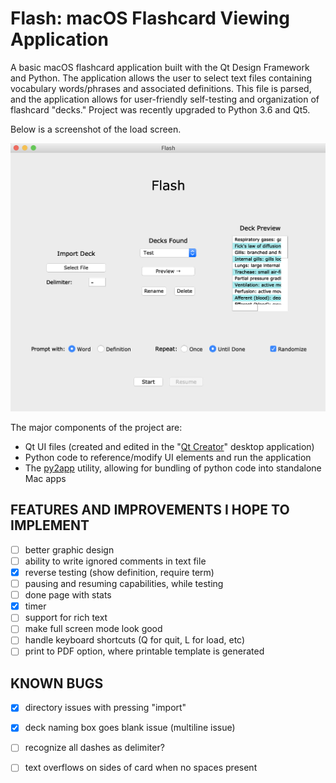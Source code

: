 # Flash: macOS Flashcard Viewing Application

A basic macOS flashcard application built with the Qt Design Framework and Python. The application allows the user to select text files containing vocabulary words/phrases and associated definitions. This file is parsed, and the application allows for user-friendly self-testing and organization of flashcard "decks." Project was recently upgraded to Python 3.6 and Qt5.

Below is a screenshot of the load screen.

![Load Screen](screenshots/loadscreen_preview.png)

The major components of the project are:
* Qt UI files (created and edited in the "[Qt Creator](https://wiki.qt.io/Qt_Creator)" desktop application)
* Python code to reference/modify UI elements and run the application
* The [py2app](https://py2app.readthedocs.io/en/latest/#) utility, allowing for bundling of python code into standalone Mac apps

## FEATURES AND IMPROVEMENTS I HOPE TO IMPLEMENT
- [ ] better graphic design
- [ ] ability to write ignored comments in text file
- [X] reverse testing (show definition, require term)
- [ ] pausing and resuming capabilities, while testing
- [ ] done page with stats
- [X] timer
- [ ] support for rich text
- [ ] make full screen mode look good
- [ ] handle keyboard shortcuts (Q for quit, L for load, etc)
- [ ] print to PDF option, where printable template is generated

## KNOWN BUGS
- [X] directory issues with pressing "import"
- [X] deck naming box goes blank issue (multiline issue)
- [ ] recognize all dashes as delimiter?
- [ ] text overflows on sides of card when no spaces present

